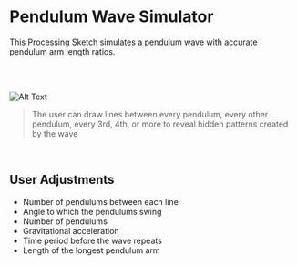 # Pendulum Wave Simulator

This Processing Sketch simulates a pendulum wave with accurate pendulum arm length ratios.

<br>

<br>

![Alt Text](https://github.com/VictorSuciu/README-Assets/blob/master/Pendulum/PendulumGif.gif)

> The user can draw lines between every pendulum, every other pendulum, every 3rd, 4th, or more to
reveal hidden patterns created by the wave

<br>

## User Adjustments

* Number of pendulums between each line
* Angle to which the pendulums swing
* Number of pendulums
* Gravitational acceleration
* Time period before the wave repeats
* Length of the longest pendulum arm
